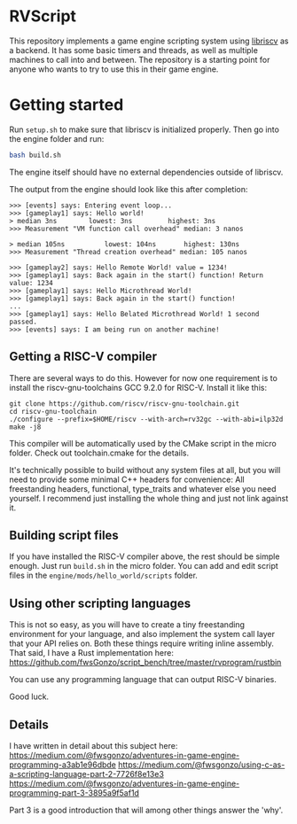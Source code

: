 # RVScript

This repository implements a game engine scripting system using [libriscv](https://github.com/fwsGonzo/libriscv) as a backend. It has some basic timers and threads, as well as multiple machines to call into and between. The repository is a starting point for anyone who wants to try to use this in their game engine.

# Getting started

Run `setup.sh` to make sure that libriscv is initialized properly. Then go into the engine folder and run:

```bash
bash build.sh
```

The engine itself should have no external dependencies outside of libriscv.

The output from the engine should look like this after completion:

```
>>> [events] says: Entering event loop...
>>> [gameplay1] says: Hello world!
> median 3ns  		lowest: 3ns     	highest: 3ns
>>> Measurement "VM function call overhead" median: 3 nanos

> median 105ns  		lowest: 104ns     	highest: 130ns
>>> Measurement "Thread creation overhead" median: 105 nanos

>>> [gameplay2] says: Hello Remote World! value = 1234!
>>> [gameplay1] says: Back again in the start() function! Return value: 1234
>>> [gameplay1] says: Hello Microthread World!
>>> [gameplay1] says: Back again in the start() function!
...
>>> [gameplay1] says: Hello Belated Microthread World! 1 second passed.
>>> [events] says: I am being run on another machine!
```


## Getting a RISC-V compiler

There are several ways to do this. However for now one requirement is to install the riscv-gnu-toolchains GCC 9.2.0 for RISC-V. Install it like this:

```
git clone https://github.com/riscv/riscv-gnu-toolchain.git
cd riscv-gnu-toolchain
./configure --prefix=$HOME/riscv --with-arch=rv32gc --with-abi=ilp32d
make -j8
```

This compiler will be automatically used by the CMake script in the micro folder. Check out toolchain.cmake for the details.

It's technically possible to build without any system files at all, but you will need to provide some minimal C++ headers for convenience: All freestanding headers, functional, type_traits and whatever else you need yourself. I recommend just installing the whole thing and just not link against it.


## Building script files

If you have installed the RISC-V compiler above, the rest should be simple enough. Just run `build.sh` in the micro folder. You can add and edit script files in the `engine/mods/hello_world/scripts` folder.


## Using other scripting languages

This is not so easy, as you will have to create a tiny freestanding environment for your language, and also implement the system call layer that your API relies on. Both these things require writing inline assembly.
That said, I have a Rust implementation here:
https://github.com/fwsGonzo/script_bench/tree/master/rvprogram/rustbin

You can use any programming language that can output RISC-V binaries.

Good luck.


## Details

I have written in detail about this subject here:
https://medium.com/@fwsgonzo/adventures-in-game-engine-programming-a3ab1e96dbde
https://medium.com/@fwsgonzo/using-c-as-a-scripting-language-part-2-7726f8e13e3
https://medium.com/@fwsgonzo/adventures-in-game-engine-programming-part-3-3895a9f5af1d

Part 3 is a good introduction that will among other things answer the 'why'.

